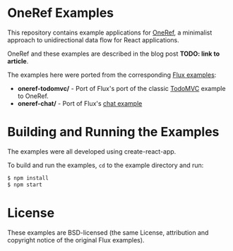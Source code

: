 # OneRef Examples

This repository contains example applications for [OneRef](https://github.com/antonycourtney/oneref), a minimalist approach to unidirectional data flow for React applications.

OneRef and these examples are described in the blog post **TODO: link to article**.

The examples here were ported from the corresponding [Flux examples](https://github.com/facebook/flux/tree/master/examples):

- **oneref-todomvc/** - Port of Flux's port of the classic [TodoMVC](http://todomvc.com/) example to OneRef.
- **oneref-chat/** - Port of Flux's [chat example](https://github.com/facebook/flux/tree/master/examples/flux-chat)

# Building and Running the Examples

The examples were all developed using create-react-app.

To build and run the examples, `cd` to the example directory and run:

```sh
$ npm install
$ npm start
```

# License

These examples are BSD-licensed (the same License, attribution and copyright notice of the original Flux examples).

